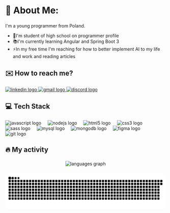 <h1 align="left">💫 About Me:</h1>

###

<p align="left">I'm a young programmer from Poland.
  
  - 🏫I'm student of high school on programmer profile
  - 📚I'm currently learning Angular and Spring Boot 3
  - ⚡In my free time I'm reaching for how to better implement AI to my life and work and reading articles
</p>

###

<h2 align="left">✉️ How to reach me?</h2>

###

<div align="left">
    <a href="https://www.linkedin.com/in/miłosz-kułak-047948223/">
    <img src="https://raw.githubusercontent.com/maurodesouza/profile-readme-generator/master/src/assets/icons/social/linkedin/default.svg" width="52" height="40" alt="linkedin logo"  />
    </a>
  <a href="mailto:kulakmilosz2006@gmail.com">
    <img src="https://raw.githubusercontent.com/maurodesouza/profile-readme-generator/master/src/assets/icons/social/gmail/default.svg" width="52" height="40" alt="gmail logo"  />
  </a>
  <a href=" ">
    <img src="https://raw.githubusercontent.com/maurodesouza/profile-readme-generator/master/src/assets/icons/social/discord/default.svg" width="52" height="40" alt="discord logo"  />
  </a>
</div>

###

<h2 align="left">💻 Tech Stack</h3>

###

<div align="left">
  <img src="https://cdn.jsdelivr.net/gh/devicons/devicon/icons/javascript/javascript-plain.svg" height="40" alt="javascript logo"  />
  <img width="12" />
  <img src="https://cdn.jsdelivr.net/gh/devicons/devicon/icons/nodejs/nodejs-plain-wordmark.svg" height="40" alt="nodejs logo"  />
  <img width="12" />
  <img src="https://cdn.jsdelivr.net/gh/devicons/devicon/icons/html5/html5-original.svg" height="40" alt="html5 logo"  />
  <img width="12" />
  <img src="https://cdn.jsdelivr.net/gh/devicons/devicon/icons/css3/css3-original.svg" height="40" alt="css3 logo"  />
  <img width="12" />
  <img src="https://cdn.jsdelivr.net/gh/devicons/devicon/icons/sass/sass-original.svg" height="40" alt="sass logo"  />
  <img width="12" />
  <img src="https://cdn.jsdelivr.net/gh/devicons/devicon/icons/mysql/mysql-original-wordmark.svg" height="40" alt="mysql logo"  />
  <img width="12" />
  <img src="https://cdn.jsdelivr.net/gh/devicons/devicon/icons/mongodb/mongodb-plain-wordmark.svg" height="40" alt="mongodb logo"  />
  <img width="12" />
  <img src="https://cdn.jsdelivr.net/gh/devicons/devicon/icons/figma/figma-original.svg" height="40" alt="figma logo"  />
  <img width="12" />
  <img src="https://cdn.jsdelivr.net/gh/devicons/devicon/icons/git/git-original.svg" height="40" alt="git logo"  />
</div>

###

<h2 align="left">🔥 My activity</h2>

###

<div align="center">
  <img src="https://github-readme-stats.vercel.app/api/top-langs?username=nisser111&locale=en&hide_title=false&layout=compact&card_width=320&langs_count=12&theme=dark&hide_border=false&order=2" height="200" alt="languages graph"  />
</div>

###

<img src="https://raw.githubusercontent.com/nisser111/nisser111/output/snake.svg" alt="Snake animation" />

###
